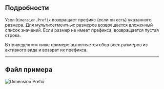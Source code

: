 ## Подробности
Узел `Dimension.Prefix` возвращает префикс (если он есть) указанного размера. Для мультисегментных размеров возвращается вложенный список значений. Если размер не имеет префикса, возвращается пустая строка.

В приведенном ниже примере выполняется сбор всех размеров из активного вида и возврат их префикса.
___
## Файл примера

![Dimension.Prefix](./Revit.Elements.Dimension.Prefix_img.jpg)
